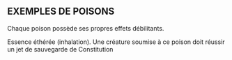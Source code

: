 ## EXEMPLES DE POISONS


Chaque poison possède ses propres effets débilitants.

Essence éthérée (inhalation). Une créature soumise à
ce poison doit réussir un jet de sauvegarde de Constitution